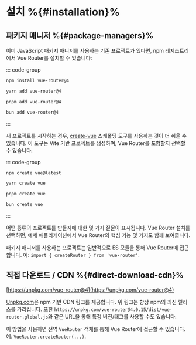 # 설치 %{#installation}%

<VueMasteryLogoLink></VueMasteryLogoLink>

## 패키지 매니저 %{#package-managers}%

이미 JavaScript 패키지 매니저를 사용하는 기존 프로젝트가 있다면, npm 레지스트리에서 Vue Router를 설치할 수 있습니다:

::: code-group

```bash [npm]
npm install vue-router@4
```

```bash [yarn]
yarn add vue-router@4
```

```bash [pnpm]
pnpm add vue-router@4
```

```bash [bun]
bun add vue-router@4
```

:::

새 프로젝트를 시작하는 경우, [create-vue](https://github.com/vuejs/create-vue) 스캐폴딩 도구를 사용하는 것이 더 쉬울 수 있습니다. 이 도구는 Vite 기반 프로젝트를 생성하며, Vue Router를 포함할지 선택할 수 있습니다:

::: code-group

```bash [npm]
npm create vue@latest
```

```bash [yarn]
yarn create vue
```

```bash [pnpm]
pnpm create vue
```

```bash [bun]
bun create vue
```

:::

어떤 종류의 프로젝트를 만들지에 대한 몇 가지 질문이 표시됩니다. Vue Router 설치를 선택하면, 예제 애플리케이션에서 Vue Router의 핵심 기능 몇 가지도 함께 보여줍니다.

패키지 매니저를 사용하는 프로젝트는 일반적으로 ES 모듈을 통해 Vue Router에 접근합니다. 예: `import { createRouter } from 'vue-router'`.

## 직접 다운로드 / CDN %{#direct-download-cdn}%

[https://unpkg.com/vue-router@4](https://unpkg.com/vue-router@4)

<!--email_off-->

[Unpkg.com](https://unpkg.com)은 npm 기반 CDN 링크를 제공합니다. 위 링크는 항상 npm의 최신 릴리스를 가리킵니다. 또한 `https://unpkg.com/vue-router@4.0.15/dist/vue-router.global.js`와 같은 URL을 통해 특정 버전/태그를 사용할 수도 있습니다.

<!--/email_off-->

이 방법을 사용하면 전역 `VueRouter` 객체를 통해 Vue Router에 접근할 수 있습니다. 예: `VueRouter.createRouter(...)`.